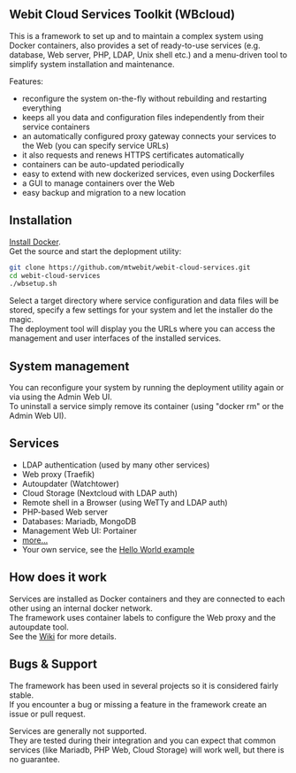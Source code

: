 ## Webit Cloud Services Toolkit (WBcloud)
This is a framework to set up and to maintain a complex system using Docker containers,
also provides a set of ready-to-use services (e.g. database, Web server, PHP, LDAP, Unix shell etc.)
and a menu-driven tool to simplify system installation and maintenance.

Features:  
* reconfigure the system on-the-fly without rebuilding and restarting everything
* keeps all you data and configuration files independently from their service containers
* an automatically configured proxy gateway connects your services to the Web (you can specify service URLs)
* it also requests and renews HTTPS certificates automatically
* containers can be auto-updated periodically
* easy to extend with new dockerized services, even using Dockerfiles
* a GUI to manage containers over the Web
* easy backup and migration to a new location

## Installation
[Install Docker](https://docs.docker.com/install/).  
Get the source and start the deplopment utility:  
```sh
git clone https://github.com/mtwebit/webit-cloud-services.git  
cd webit-cloud-services  
./wbsetup.sh
```
Select a target directory where service configuration and data files will be stored,
specify a few settings for your system and let the installer do the magic.  
The deployment tool will display you the URLs where you can access the management and user interfaces of the installed services.

## System management
You can reconfigure your system by running the deployment utility again or via using the Admin Web UI.  
To uninstall a service simply remove its container (using "docker rm" or the Admin Web UI).

## Services
* LDAP authentication (used by many other services)
* Web proxy (Traefik)
* Autoupdater (Watchtower)
* Cloud Storage (Nextcloud with LDAP auth)
* Remote shell in a Browser (using WeTTy and LDAP auth)
* PHP-based Web server
* Databases: Mariadb, MongoDB
* Management Web UI: Portainer
* [more...](https://github.com/mtwebit/webit-cloud-services/tree/master/services)
* Your own service, see the [Hello World example](https://github.com/mtwebit/webit-cloud-services/tree/master/services/hello-world)

## How does it work
Services are installed as Docker containers and they are connected to each other using an internal docker network.  
The framework uses container labels to configure the Web proxy and the autoupdate tool.  
See the [Wiki](https://github.com/mtwebit/webit-cloud-services/wiki) for more details.

## Bugs & Support
The framework has been used in several projects so it is considered fairly stable.  
If you encounter a bug or missing a feature in the framework create an issue or pull request.  

Services are generally not supported.  
They are tested during their integration and you can expect that common services (like Mariadb, PHP Web, Cloud Storage)
will work well, but there is no guarantee.
